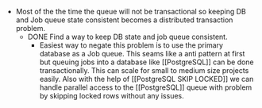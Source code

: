 - Most of the the time the queue will not be transactional so keeping DB and Job queue state consistent becomes a distributed transaction problem.
	- DONE Find a way to keep DB state and job queue consistent.
		- Easiest way to negate this problem is to use the primary database as a Job queue. This seams like a anti pattern at first but queuing jobs into a database like [[PostgreSQL]] can be done transactionally. This can scale for small to medium size projects easily. Also with the help of [[PostgreSQL SKIP LOCKED]] we can handle parallel access to the [[PostgreSQL]] queue with problem by skipping locked rows without any issues.